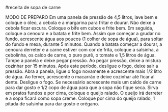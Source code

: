 #receita de sopa de carne

MODO DE PREPARO
Em uma panela de pressão de 4,5 litros, lave bem e coloque o óleo, a cebola e a margarina para fritar e dourar.
Não deixe a cebola ficar escura.
Coloque o bife em cubos e frite bem.
Em seguida, coloque a cenoura e a batata e frite bem.
Assim que começar a grudar no fundo, acrescente água aos poucos (1 colher de sopa de água), para soltar do fundo e mexa, durante 5 minutos.
Quando a batata começar a dourar, a cenoura derreter e a carne estiver com cor de frita, coloque a salsinha, a cebolinha, os caldo de carne, o puro purê, o tomate e 1,5 litros de água.
Tampe a panela e deixe pegar pressão.
Ao pegar pressão, deixe a mistura cozinhar por 15 minutos.
Após este período, desligue o fogo, deixe sair a pressão.
Abra a panela, ligue o fogo novamente e acrescente mais 1/2 litro de água.
Ao ferver, acrescente o macarrão e deixe cozinhar até ficar al dente.
Desligue o fogo.
Se necessário acrescente mais um caldo de carne para dar gosto e 1/2 copo de água para que a sopa não fique seca.
Sirva em pratos fundos e por cima, coloque o queijo ralado.
O queijo irá derreter e a sopa ficará como sopa creme.
Coloque por cima do queijo ralado, 1 pitada de salsinha para dar gosto e orégano.
